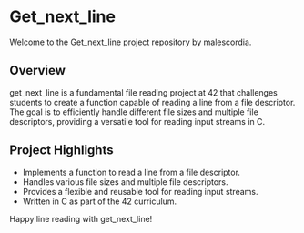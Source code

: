 # Get_next_line

Welcome to the Get_next_line project repository by malescordia.

## Overview
get_next_line is a fundamental file reading project at 42 that challenges students to create a function capable of reading a line from a file descriptor. The goal is to efficiently handle different file sizes and multiple file descriptors, providing a versatile tool for reading input streams in C.

## Project Highlights
- Implements a function to read a line from a file descriptor.
- Handles various file sizes and multiple file descriptors.
- Provides a flexible and reusable tool for reading input streams.
- Written in C as part of the 42 curriculum.

Happy line reading with get_next_line!
